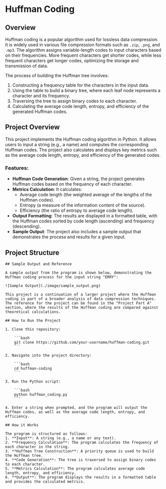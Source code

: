 # Huffman Coding

## Overview

Huffman coding is a popular algorithm used for lossless data compression. It is widely used in various file compression formats such as `.zip`, `.png`, and `.mp3`. The algorithm assigns variable-length codes to input characters based on their frequencies. More frequent characters get shorter codes, while less frequent characters get longer codes, optimizing the storage and transmission of data.

The process of building the Huffman tree involves:
1. Constructing a frequency table for the characters in the input data.
2. Using the table to build a binary tree, where each leaf node represents a character and its frequency.
3. Traversing the tree to assign binary codes to each character.
4. Calculating the average code length, entropy, and efficiency of the generated Huffman codes.

## Project Overview

This project implements the Huffman coding algorithm in Python. It allows users to input a string (e.g., a name) and computes the corresponding Huffman codes. The project also calculates and displays key metrics such as the average code length, entropy, and efficiency of the generated codes.

### Features:
- **Huffman Code Generation**: Given a string, the project generates Huffman codes based on the frequency of each character.
- **Metrics Calculation**: It calculates:
  - Average code length (the weighted average of the lengths of the Huffman codes).
  - Entropy (a measure of the information content of the source).
  - Efficiency (the ratio of entropy to average code length).
- **Output Formatting**: The results are displayed in a formatted table, with the Huffman codes sorted by code length (ascending) and frequency (descending).
- **Sample Output**: The project also includes a sample output that demonstrates the process and results for a given input.

## Project Structure

```vbnet
## Sample Output and Reference

A sample output from the program is shown below, demonstrating the Huffman coding process for the input string "ERRY":

![Sample Output](./image/sample_output.png)

This project is a continuation of a larger project where the Huffman coding is part of a broader analysis of data compression techniques. The reference for the project can be found in the "Project Part A" section, where the results of the Huffman coding are compared against theoretical calculations.

## How to Run the Project

1. Clone this repository:

    ```bash
    git clone https://github.com/your-username/huffman-coding.git
    ```

2. Navigate into the project directory:

    ```bash
    cd huffman-coding
    ```

3. Run the Python script:

    ```bash
    python huffman_coding.py
    ```

4. Enter a string when prompted, and the program will output the Huffman codes, as well as the average code length, entropy, and efficiency.

## How it Works

The program is structured as follows:
1. **Input**: A string (e.g., a name or any text).
2. **Frequency Calculation**: The program calculates the frequency of each character in the string.
3. **Huffman Tree Construction**: A priority queue is used to build the Huffman tree.
4. **Code Generation**: The tree is traversed to assign binary codes to each character.
5. **Metrics Calculation**: The program calculates average code length, entropy, and efficiency.
6. **Output**: The program displays the results in a formatted table and provides the calculated metrics.